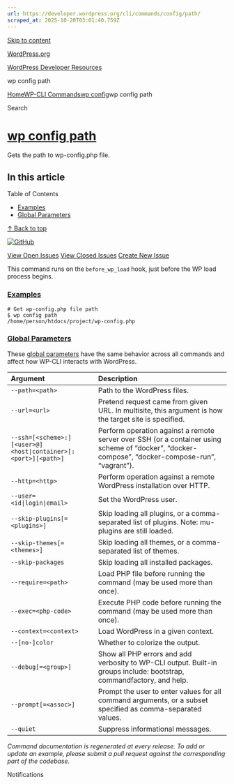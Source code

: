 ```yaml
---
url: https://developer.wordpress.org/cli/commands/config/path/
scraped_at: 2025-10-20T03:01:40.759Z
---
```


[Skip to content](https://developer.wordpress.org/cli/commands/config/path/#wp--skip-link--target)

[WordPress.org](https://wordpress.org/)

[WordPress Developer Resources](https://developer.wordpress.org/)

wp config path


[Home](https://developer.wordpress.org/)[WP-CLI Commands](https://developer.wordpress.org/cli/commands/)[wp config](https://developer.wordpress.org/cli/commands/config/)wp config path

Search

# [wp config path](https://developer.wordpress.org/cli/commands/config/path/)

Gets the path to wp-config.php file.

## In this article

Table of Contents

- [Examples](https://developer.wordpress.org/cli/commands/config/path/#examples)
- [Global Parameters](https://developer.wordpress.org/cli/commands/config/path/#global-parameters)

[↑ Back to top](https://developer.wordpress.org/cli/commands/config/path/#wp--skip-link--target)

[![GitHub](https://make.wordpress.org/cli/wp-content/plugins/wporg-cli/assets/images/github-mark.svg)](https://github.com/wp-cli/config-command)

[View Open Issues](https://github.com/login?return_to=%2Fissues%3Fq%3Dlabel%3Acommand%3Aconfig-path+sort%3Aupdated-desc+org%3Awp-cli+is%3Aopen) [View Closed Issues](https://github.com/login?return_to=%2Fissues%3Fq%3Dlabel%3Acommand%3Aconfig-path+sort%3Aupdated-desc+org%3Awp-cli+is%3Aclosed) [Create New Issue](https://github.com/wp-cli/config-command/issues/new)

This command runs on the `before_wp_load` hook, just before the WP load process begins.

### [Examples](https://developer.wordpress.org/cli/commands/config/path/\#examples)

```
# Get wp-config.php file path
$ wp config path
/home/person/htdocs/project/wp-config.php

```

### [Global Parameters](https://developer.wordpress.org/cli/commands/config/path/\#global-parameters)

These [global parameters](https://make.wordpress.org/cli/handbook/config/) have the same behavior across all commands and affect how WP-CLI interacts with WordPress.

| **Argument** | **Description** |
| :-- | :-- |
| `--path=<path>` | Path to the WordPress files. |
| `--url=<url>` | Pretend request came from given URL. In multisite, this argument is how the target site is specified. |
| `--ssh=[<scheme>:][<user>@]<host\|container>[:<port>][<path>]` | Perform operation against a remote server over SSH (or a container using scheme of “docker”, “docker-compose”, “docker-compose-run”, “vagrant”). |
| `--http=<http>` | Perform operation against a remote WordPress installation over HTTP. |
| `--user=<id\|login\|email>` | Set the WordPress user. |
| `--skip-plugins[=<plugins>]` | Skip loading all plugins, or a comma-separated list of plugins. Note: mu-plugins are still loaded. |
| `--skip-themes[=<themes>]` | Skip loading all themes, or a comma-separated list of themes. |
| `--skip-packages` | Skip loading all installed packages. |
| `--require=<path>` | Load PHP file before running the command (may be used more than once). |
| `--exec=<php-code>` | Execute PHP code before running the command (may be used more than once). |
| `--context=<context>` | Load WordPress in a given context. |
| `--[no-]color` | Whether to colorize the output. |
| `--debug[=<group>]` | Show all PHP errors and add verbosity to WP-CLI output. Built-in groups include: bootstrap, commandfactory, and help. |
| `--prompt[=<assoc>]` | Prompt the user to enter values for all command arguments, or a subset specified as comma-separated values. |
| `--quiet` | Suppress informational messages. |

_Command documentation is regenerated at every release. To add or update an example, please submit a pull request against the corresponding part of the codebase._

Notifications